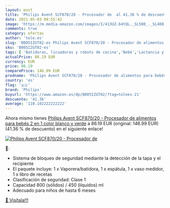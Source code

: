 ```yaml
---
layout: post
title: 'Philips Avent SCF870/20 - Procesador de  al 41.36 % de descuento'
date: 2021-05-03 09:55:42
image: 'https://m.media-amazon.com/images/I/413UZ-b4tQL._SL500_._SL400_.jpg'
comments: true
category: ofertas
author: 'tole.es'
slug: 'B005IZGT02-es Philips Avent SCF870/20 - Procesador de alimentos para...'
sku: 'B005IZGT02-es'
tags: [ 'Batidoras, licuadoras y robots de cocina','Bebé','Lactancia y alimentación','Licuadoras','avent','bebés','philips', ]
actualPrice: 86.19 EUR
currency: EUR
price: 86.19
comparePrice: 146.99 EUR
prodname: 'Philips Avent SCF870/20 - Procesador de alimentos para bebés 2 en 1  color blanco y verde'
country: 'es'
flag: '🇪🇸'
brand: 'Philips'
buyurl: 'https://www.amazon.es/dp/B005IZGT02/?tag=tolees-21'
descuento: '41.36'
average: '110.102222222222'
---
```


Ahora mismo tienes [Philips Avent SCF870/20 - Procesador de alimentos para bebés 2 en 1  color blanco y verde](https://www.amazon.es/dp/B005IZGT02/?tag=tolees-21) a 86.19 EUR (original: 146.99 EUR) (41.36 %  de descuento) en el siguiente enlace!

[![Philips Avent SCF870/20 - Procesador de ](https://m.media-amazon.com/images/I/413UZ-b4tQL._SL500_._SL400_.jpg)](https://www.amazon.es/dp/B005IZGT02/?tag=tolees-21)

🔎:

- Sistema de bloqueo de seguridad mediante la detección de la tapa y el recipiente
- El paquete incluye: 1 x Vaporera/batidora, 1 x espátula, 1 x vaso medidor, 1 x libro de recetas
- Clasificación de seguridad: Clase 1
- Capacidad 800 (sólidos) / 450 (líquidos) ml
- Adecuado para niños de hasta 6 meses

[🛒 Visítala!!!](https://www.amazon.es/dp/B005IZGT02/?tag=tolees-21)
